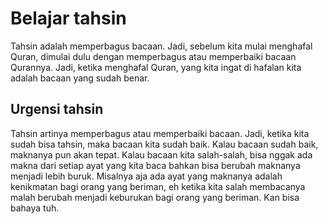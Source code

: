 # Belajar tahsin

Tahsin adalah memperbagus bacaan. Jadi, sebelum kita mulai menghafal Quran, dimulai dulu dengan memperbagus atau memperbaiki bacaan Qurannya. Jadi, ketika menghafal Quran, yang kita ingat di hafalan kita adalah bacaan yang sudah benar.

## Urgensi tahsin

Tahsin artinya memperbagus atau memperbaiki bacaan. Jadi, ketika kita sudah bisa tahsin, maka bacaan kita sudah baik. Kalau bacaan sudah baik, maknanya pun akan tepat. Kalau bacaan kita salah-salah, bisa nggak ada makna dari setiap ayat yang kita baca bahkan bisa berubah maknanya menjadi lebih buruk. Misalnya aja ada ayat yang maknanya adalah kenikmatan bagi orang yang beriman, eh ketika kita salah membacanya malah berubah menjadi keburukan bagi orang yang beriman. Kan bisa bahaya tuh.